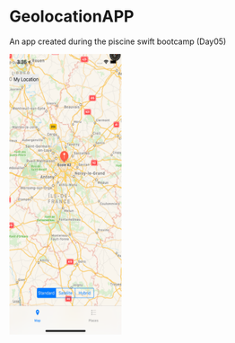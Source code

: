 # GeolocationAPP
An app created during the piscine swift bootcamp (Day05)

<a href="url"><img src="https://github.com/amkhuma/GeolocationAPP/blob/master/images/image1.png" align="left" height="500" width="200" ></a>

